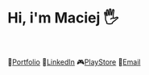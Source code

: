 # Hi, i'm Maciej 🖐

<br>

🥏[Portfolio][Portfolio]
👔[LinkedIn][LinkedIn]
🎮[PlayStore][PlayStore]
📧<a href="mailto:nalewajkamaciek@gmail.com"><span class="label">Email</span></a>


[Portfolio]: https://maciejnalewajka.github.io/
[LinkedIn]: https://www.linkedin.com/in/maciejnalewajka/
[PlayStore]: https://play.google.com/store/apps/developer?id=Maciej+Nalewajka

